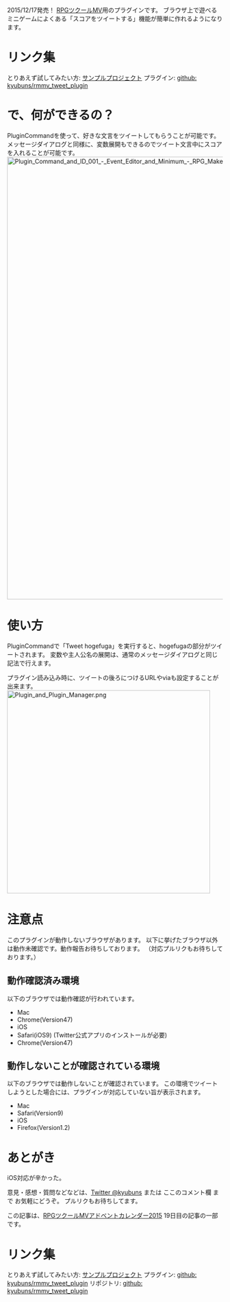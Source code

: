 2015/12/17発売！ [RPGツクールMV](https://tkool.jp/mv/)用のプラグインです。
ブラウザ上で遊べるミニゲームによくある「スコアをツイートする」機能が簡単に作れるようになります。

# リンク集

とりあえず試してみたい方: [サンプルプロジェクト](http://kyubuns.net/rpg_maker/TweetPlugin)
プラグイン: [github: kyubuns/rmmv_tweet_plugin](http://raw.githubusercontent.com/kyubuns/rmmv_tweet_plugin/master/Tweet.js)

# で、何ができるの？

PluginCommandを使って、好きな文言をツイートしてもらうことが可能です。
メッセージダイアログと同様に、変数展開もできるのでツイート文言中にスコアを入れることが可能です。
<img width="1033" alt="Plugin_Command_and_ID_001_-_Event_Editor_and_Minimum_-_RPG_Maker_MV.png" src="https://qiita-image-store.s3.amazonaws.com/0/6459/7a90b35b-03a5-fece-0414-50c1854a4f27.png">

# 使い方

PluginCommandで「Tweet hogefuga」を実行すると、hogefugaの部分がツイートされます。
変数や主人公名の展開は、通常のメッセージダイアログと同じ記法で行えます。

プラグイン読み込み時に、ツイートの後ろにつけるURLやviaも設定することが出来ます。
<img width="474" alt="Plugin_and_Plugin_Manager.png" src="https://qiita-image-store.s3.amazonaws.com/0/6459/d7a55b67-0328-ef4a-6d17-e50a483292bd.png">

# 注意点

このプラグインが動作しないブラウザがあります。
以下に挙げたブラウザ以外は動作未確認です。動作報告お待ちしております。
（対応プルリクもお待ちしております。）

## 動作確認済み環境

以下のブラウザでは動作確認が行われています。

* Mac
 * Chrome(Version47)
* iOS
 * Safari(iOS9) (Twitter公式アプリのインストールが必要)
 * Chrome(Version47)

## 動作しないことが確認されている環境

以下のブラウザでは動作しないことが確認されています。
この環境でツイートしようとした場合には、プラグインが対応していない旨が表示されます。

* Mac
 * Safari(Version9)
* iOS
 * Firefox(Version1.2)


# あとがき

iOS対応が辛かった。

意見・感想・質問などなどは、[Twitter @kyubuns](http://twitter.com/kyubuns/) または ここのコメント欄 まで お気軽にどうぞ。
プルリクもお待ちしてます。

この記事は、[RPGツクールMVアドベントカレンダー2015](http://qiita.com/advent-calendar/2015/rmmv) 19日目の記事の一部です。

# リンク集

とりあえず試してみたい方: [サンプルプロジェクト](http://kyubuns.net/rpg_maker/TweetPlugin)
プラグイン: [github: kyubuns/rmmv_tweet_plugin](http://raw.githubusercontent.com/kyubuns/rmmv_tweet_plugin/master/Tweet.js)
リポジトリ: [github: kyubuns/rmmv_tweet_plugin](http://github.com/kyubuns/rmmv_tweet_plugin/)
